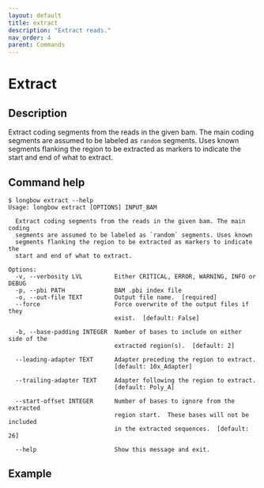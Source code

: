 ```yaml
---
layout: default
title: extract
description: "Extract reads."
nav_order: 4
parent: Commands
---
```


# Extract

## Description

Extract coding segments from the reads in the given bam. The main coding
segments are assumed to be labeled as `random` segments. Uses known
segments flanking the region to be extracted as markers to indicate the
start and end of what to extract.

## Command help

```shell
$ longbow extract --help
Usage: longbow extract [OPTIONS] INPUT_BAM

  Extract coding segments from the reads in the given bam. The main coding
  segments are assumed to be labeled as `random` segments. Uses known
  segments flanking the region to be extracted as markers to indicate the
  start and end of what to extract.

Options:
  -v, --verbosity LVL         Either CRITICAL, ERROR, WARNING, INFO or DEBUG
  -p, --pbi PATH              BAM .pbi index file
  -o, --out-file TEXT         Output file name.  [required]
  --force                     Force overwrite of the output files if they
                              exist.  [default: False]

  -b, --base-padding INTEGER  Number of bases to include on either side of the
                              extracted region(s).  [default: 2]

  --leading-adapter TEXT      Adapter preceding the region to extract.
                              [default: 10x_Adapter]

  --trailing-adapter TEXT     Adapter following the region to extract.
                              [default: Poly_A]

  --start-offset INTEGER      Number of bases to ignore from the extracted
                              region start.  These bases will not be included
                              in the extracted sequences.  [default: 26]

  --help                      Show this message and exit.
```

## Example
